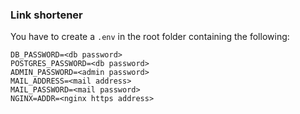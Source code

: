### Link shortener
You have to create a `.env` in the root folder containing the following:
```
DB_PASSWORD=<db password>
POSTGRES_PASSWORD=<db password>
ADMIN_PASSWORD=<admin password>
MAIL_ADDRESS=<mail address>
MAIL_PASSWORD=<mail password>
NGINX=ADDR=<nginx https address>
```
